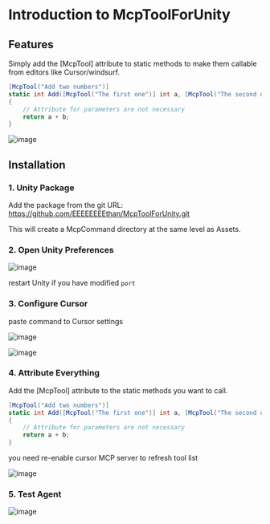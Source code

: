 # Introduction to McpToolForUnity

## Features

Simply add the [McpTool] attribute to static methods to make them callable from editors like Cursor/windsurf.
```csharp
[McpTool("Add two numbers")]
static int Add([McpTool("The first one")] int a, [McpTool("The second one")] int b)
{
    // Attribute for parameters are not necessary
    return a + b;
}
```

![image](https://github.com/user-attachments/assets/1966a4ae-bf73-440b-8ecc-3108b368064d)

## Installation

### 1. Unity Package

Add the package from the git URL: https://github.com/EEEEEEEEthan/McpToolForUnity.git

This will create a McpCommand directory at the same level as Assets.

### 2. Open Unity Preferences

![image](https://github.com/user-attachments/assets/828f3f3e-1ade-41d7-aa65-7d78a92b82eb)

restart Unity if you have modified `port`

### 3. Configure Cursor

paste command to Cursor settings

![image](https://github.com/user-attachments/assets/1182cdfc-7cf1-4f0b-bf4e-4b401e086919)

![image](https://github.com/user-attachments/assets/260ac691-de65-43e6-ba97-0c04dad43a64)

### 4. Attribute Everything

Add the [McpTool] attribute to the static methods you want to call.
```csharp
[McpTool("Add two numbers")]
static int Add([McpTool("The first one")] int a, [McpTool("The second one")] int b)
{
    // Attribute for parameters are not necessary
    return a + b;
}
```

you need re-enable cursor MCP server to refresh tool list

![image](https://github.com/user-attachments/assets/346f3d13-7ff9-4377-b995-26fe09cf9352)

### 5. Test Agent

![image](https://github.com/user-attachments/assets/1966a4ae-bf73-440b-8ecc-3108b368064d)
